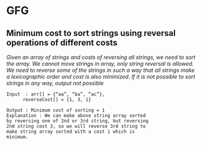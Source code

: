 # GFG

## Minimum cost to sort strings using reversal operations of different costs

*Given an array of strings and costs of reversing all strings, we need to sort the array. We cannot move strings in array, only string reversal is allowed. We need to reverse some of the strings in such a way that all strings make a lexicographic order and cost is also minimized. If it is not possible to sort strings in any way, output not possible*

    Input  : arr[] = {“aa”, “ba”, “ac”}, 
          reverseCost[] = {1, 3, 1}

    Output : Minimum cost of sorting = 1
    Explanation : We can make above string array sorted 
    by reversing one of 2nd or 3rd string, but reversing
    2nd string cost 3, so we will reverse 3rd string to 
    make string array sorted with a cost 1 which is 
    minimum.
